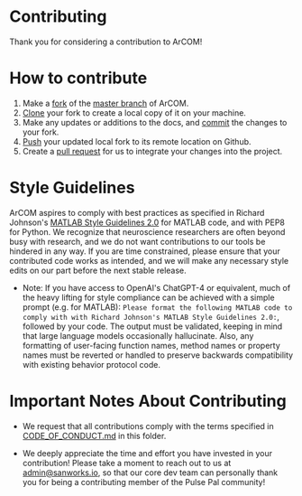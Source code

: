 # Contributing

Thank you for considering a contribution to ArCOM!

# How to contribute
1. Make a [fork](https://docs.github.com/en/pull-requests/collaborating-with-pull-requests/working-with-forks/about-forks) of the [master branch](https://github.com/sanworks/ArCOM) of ArCOM.
2. [Clone](https://docs.github.com/en/repositories/creating-and-managing-repositories/cloning-a-repository) your fork to create a local copy of it on your machine.
3. Make any updates or additions to the docs, and [commit](https://docs.github.com/en/pull-requests/committing-changes-to-your-project/creating-and-editing-commits/about-commits) the changes to your fork.
4. [Push](https://docs.github.com/en/get-started/using-git/pushing-commits-to-a-remote-repository) your updated local fork to its remote location on Github.
5. Create a [pull request](https://docs.github.com/en/pull-requests/collaborating-with-pull-requests/proposing-changes-to-your-work-with-pull-requests/about-pull-requests) for us to integrate your changes into the project.

# Style Guidelines
ArCOM aspires to comply with best practices as specified in Richard Johnson's [MATLAB Style Guidelines 2.0](https://www.mathworks.com/matlabcentral/fileexchange/46056-matlab-style-guidelines-2-0) for MATLAB code, and with PEP8 for Python. We recognize that neuroscience researchers are often beyond busy with research, and we do not want contributions to our tools be hindered in any way. If you are time constrained, please ensure that your contributed code works as intended, and we will make any necessary style edits on our part before the next stable release.

- Note: If you have access to OpenAI's ChatGPT-4 or equivalent, much of the heavy lifting for style compliance can be achieved with a simple prompt (e.g. for MATLAB): ```Please format the following MATLAB code to comply with with Richard Johnson's MATLAB Style Guidelines 2.0:```, followed by your code. The output must be validated, keeping in mind that large language models occasionally hallucinate. Also, any formatting of user-facing function names, method names or property names must be reverted or handled to preserve backwards compatibility with existing behavior protocol code.

# Important Notes About Contributing
- We request that all contributions comply with the terms specified in [CODE_OF_CONDUCT.md](/CODE_OF_CONDUCT.md) in this folder.

- We deeply appreciate the time and effort you have invested in your contribution! Please take a moment to reach out to us at admin@sanworks.io, so that our core dev team can personally thank you for being a contributing member of the Pulse Pal community!
